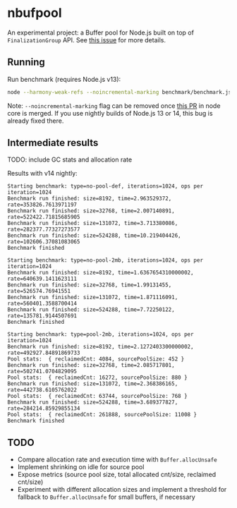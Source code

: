 # nbufpool

An experimental project: a Buffer pool for Node.js built on top of `FinalizationGroup` API. See [this issue](https://github.com/nodejs/node/issues/30683) for more details.

## Running

Run benchmark (requires Node.js v13):

```bash
node --harmony-weak-refs --noincremental-marking benchmark/benchmark.js
```

Note: `--noincremental-marking` flag can be removed once [this PR](https://github.com/nodejs/node/pull/30616) in node core is merged. If you use nightly builds of Node.js 13 or 14, this bug is already fixed there.

## Intermediate results

TODO: include GC stats and allocation rate

Results with v14 nightly:

```
Starting benchmark: type=no-pool-def, iterations=1024, ops per iteration=1024
Benchmark run finished: size=8192, time=2.963529372, rate=353826.7613971197
Benchmark run finished: size=32768, time=2.007140891, rate=522422.71815685905
Benchmark run finished: size=131072, time=3.713380086, rate=282377.77327273577
Benchmark run finished: size=524288, time=10.219404426, rate=102606.37081083065
Benchmark finished

Starting benchmark: type=no-pool-2mb, iterations=1024, ops per iteration=1024
Benchmark run finished: size=8192, time=1.6367654310000002, rate=640639.1411623111
Benchmark run finished: size=32768, time=1.99131455, rate=526574.76941551
Benchmark run finished: size=131072, time=1.871116091, rate=560401.3588700414
Benchmark run finished: size=524288, time=7.72250122, rate=135781.9144507691
Benchmark finished

Starting benchmark: type=pool-2mb, iterations=1024, ops per iteration=1024
Benchmark run finished: size=8192, time=2.1272403300000002, rate=492927.84891869733
Pool stats:  { reclaimedCnt: 4084, sourcePoolSize: 452 }
Benchmark run finished: size=32768, time=2.085717801, rate=502741.0704829095
Pool stats:  { reclaimedCnt: 16272, sourcePoolSize: 880 }
Benchmark run finished: size=131072, time=2.368386165, rate=442738.6105762022
Pool stats:  { reclaimedCnt: 63744, sourcePoolSize: 768 }
Benchmark run finished: size=524288, time=3.689377827, rate=284214.85929855134
Pool stats:  { reclaimedCnt: 261888, sourcePoolSize: 11008 }
Benchmark finished

```

## TODO

* Compare allocation rate and execution time with `Buffer.allocUnsafe`
* Implement shrinking on idle for source pool
* Expose metrics (source pool size, total allocated cnt/size, reclaimed cnt/size)
* Experiment with different allocation sizes and implement a threshold for fallback to `Buffer.allocUnsafe` for small buffers, if necessary
